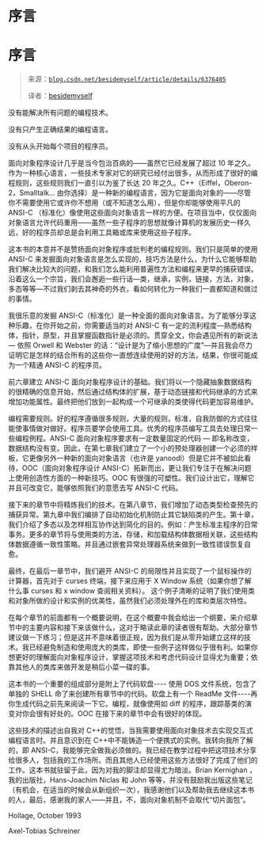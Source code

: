 # 序言

# 序言

> 来源：[`blog.csdn.net/besidemyself/article/details/6376405`](http://blog.csdn.net/besidemyself/article/details/6376405)
> 
> 译者：[besidemyself](http://my.csdn.net/besidemyself)

没有能解决所有问题的编程技术。

没有只产生正确结果的编程语言。

没有从头开始每个项目的程序员。

面向对象程序设计几乎是当今包治百病的——虽然它已经发展了超过 10 年之久。作为一种核心语言，一些技术专家对它的研究已经付出很多，从而形成了很好的编程规则，这些规则我们一直引以为鉴了长达 20 年之久。C++（Eiffel，Oberon-2，Smalltalk… 由你选择）是一种新的编程语言，因为它是面向对象的——尽管你不需要使用它或许你不想用（或不知道怎么用），但是你却能够使用平凡的 ANSI-C （标准化）像使用这些面向对象语言一样的方便。在项目当中，仅仅面向对象语言允许代码重用——虽然一些子程序的思想就像计算机的发展历史一样久远，好的程序员却总是会利用工具箱或库来使用这些子程序。

这本书的本意并不是赞扬面向对象程序或批判老的编程规则。我们只是简单的使用 ANSI-C 来发掘面向对象语言是怎么实现的，技巧方法是什么，为什么它能够帮助我们解决比较大的问题，和我们怎么能利用普遍性方法和编程来更早的捕获错误。沿着这么一个宗旨，我们会邂逅一些行话—类，继承，实例，链接，方法，对象，多态等等—不过我们剥去其神奇的外衣，看如何转化为一种我们一直都知道和做过的事情。

我很乐意的发掘 ANSI-C（标准化）是一种全面的面向对象语言。为了能够分享这种乐趣，在你开始之前，你需要适当的对 ANSI-C 有一定的流利程度—熟悉结构体，指针，原型，并且掌握函数指针是必须的。贯穿全文，你会遇见所有的新说法 — 依照 Orwell 和 Webster 的话：“设计是为了缩小思想的广度”—并且我会尽力证明它是怎样的结合所有的这些你一直想连续使用的好的方法，结果，你很可能成为一个精通 ANSI-C 的程序员。

前六章建立 ANSI-C 面向对象程序设计的基础。我们将以一个隐藏抽象数据结构的很精确的信息开始，然后通过结构体的扩展，基于动态链接和代码继承的方式来增加功能属性。最终把他们放到一起构成一个可继承的类使得代码更加容易维护。

编程需要规则。好的程序遵循很多规则，大量的规则，标准，自我防御的方式往往能使事情做对做好。程序员要学会使用工具。优秀的程序员编写工具去处理日常一些编程例程。ANSI-C 面向对象程序要求有一定数量固定的代码 — 即名称改变，数据结构没有变。因此，在第七章我们建立了一个小的预处理器创建一个必须的样板，它更像另外一种新的面向对象语言（也许是 yanoodl）但是它并不被如此看待，OOC（面向对象程序设计 ANSI-C）拓新而出，更让我们专注于在解决问题上使用创造性方面的一种新技巧。OOC 有很强的可塑性。我们设计出它，理解它并且可改变它，能够依照我们的意愿去写 ANSI-C 代码。

接下来的章节中将精炼我们的技术。在第八章节，我们增加了动态类型检查预先的捕获异常。第九章中我们编排了自动初始化机制防止其它缺陷类的产生。第十章，我们介绍了多态以及怎样相互协作达到简化的目的。例如：产生标准主程序的日常事务。更多的章节将与使用类的方法，存储，和加载结构体数据相关联，这些结构体数据遵循一致性策略。并且通过嵌套异常处理器系统来做到一致性错误恢复自愈。

最终，在最后一章节中，我们避开 ANSI-C 的局限性并且实现了一个鼠标操作的计算器，首先对于 curses 终端，接下来应用于 X Window 系统（如果你想了解什么事 curses 和 x window 查阅相关资料）。 这个例子清晰的证明了我们使用类和对象所做的设计和实例的优美性，虽然我们必须处理外在的库和类层次特性。

在每个章节的前面都有一个概要说明，在这个概要中我会给出一个纲要，来介绍章节中的主要内容和接下来该做什么，这对于略读此章的读者很有帮助。大部分章节建议做一下练习；但是这并不意味着很正规，因为我们是从零开始建立这样的技术。我已经避免制造和使用庞大的类库，即使一些例子这样做似乎很有利。如果你想更好的理解面向对象程序设计，掌握这项技术和考虑代码设计显得尤为重要；依靠其他人的类库来做开发是稍后小菜一碟的事。

这本书的一个重要的组成部分是附上了代码软盘---- 使用 DOS 文件系统，包含了单独的 SHELL 命了来创建所有章节中的代码。软盘上有一个 ReadMe 文件----再你生成代码之前先来阅读一下它。编程，就像使用如 diff 的程序，跟踪基类的演变对你会很有好处的。OOC 在接下来的章节中会有很好的体现。

这些技术的描述出自我对 C++的觉悟，当我需要使用面向对象技术去实现交互式编程语言时。并且意识到在 C++中不能铸造一个便携式的实例。我转向我所了解的，即 ANSI-C，我能够完全做我必须做的。我已经在教学过程中把这项技术分享给很多人，包括我的工作场所。而且其他人已经使用这些方法很好了完成了他们的工作。这本书就驻留于此，因为对我的脚注却显得尤为暗淡。Brian Kernighan ，我的出版社，Hans-Joachim Niclas 和 John 等等，并没有鼓励我出版这些笔记（有机会，在适当的时候会从新组织一次），我感谢他们以及帮助我去继续这本书的人，最后，感谢我的家人——并且，不，面向对象机制不会取代“切片面包”。

Hollage, October 1993

Axel-Tobias Schreiner